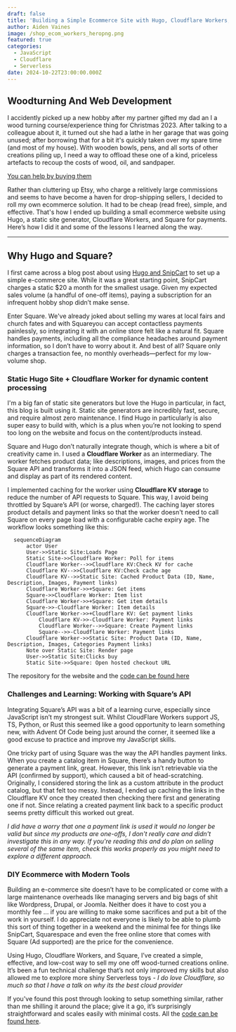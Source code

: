 ```yaml
---
draft: false
title: 'Building a Simple Ecommerce Site with Hugo, Cloudflare Workers, and Square'
author: Aiden Vaines
image: /shop_ecom_workers_heropng.png
featured: true
categories:
  - JavaScript
  - Cloudflare
  - Serverless
date: 2024-10-22T23:00:00.000Z
---
```


## **Woodturning And Web Development**

I accidently picked up a new hobby after my partner gifted my dad an I a wood turning course/experience thing for Christmas 2023. After talking to a colleague about it, it turned out she had a lathe in her garage that was going unused; after borrowing that for a bit it's quickly taken over my spare time (and most of my house). With wooden bowls, pens, and all sorts of other creations piling up, I need a way to offload these one of a kind, priceless artefacts to recoup the costs of wood, oil, and sandpaper.

[You can help by buying them](https://shop.vaines.org/)

Rather than cluttering up Etsy, who charge a relitively large commissions and seems to have become a haven for drop-shipping sellers, I decided to roll my own ecommerce solution. It had to be cheap (read free), simple, and effective. That's how I ended up building a small ecommerce website using Hugo, a static site generator, Cloudflare Workers, and Square for payments. Here’s how I did it and some of the lessons I learned along the way.

***

## **Why Hugo and Square?**

I first came across a blog post about using [Hugo and SnipCart](https://snipcart.com/blog/hugo-tutorial-static-site) to set up a simple e-commerce site. While it was a great starting point, SnipCart charges a static $20 a month for the smallest usage. Given my expected sales volume (a handful of one-off items), paying a subscription for an infrequent hobby shop didn’t make sense.

Enter Square. We've already joked about selling my wares at local fairs and church fates and with Squareyou can accept contactless payments painlessly, so integrating it with an online store felt like a natural fit. Square handles payments, including all the compliance headaches around payment information, so I don’t have to worry about it. And best of all? Square only charges a transaction fee, no monthly overheads—perfect for my low-volume shop.

### **Static Hugo Site + Cloudflare Worker for dynamic content processing**

I'm a big fan of static site generators but love the Hugo in particular, in fact, this blog is built using it. Static site generators are incredibly fast, secure, and require almost zero maintenance. I find Hugo in particularly is also super easy to build with, which is a plus when you’re not looking to spend too long on the website and focus on the content/products instead.

Square and Hugo don’t naturally integrate though, which is where a bit of creativity came in. I used a **Cloudflare Worker** as an intermediary. The worker fetches product data; like descriptions, images, and prices from the Square API and transforms it into a JSON feed, which Hugo can consume and display as part of its rendered content.

I implemented caching for the worker using **Cloudflare KV storage** to reduce the number of API requests to Square. This way, I avoid being throttled by Square’s API (or worse, charged!). The caching layer stores product details and payment links so that the worker doesn't need to call Square on every page load with a configurable cache expiry age. The workflow looks something like this:

```mermaid
  sequenceDiagram
      actor User 
      User->>Static Site:Loads Page
      Static Site->>Cloudflare Worker: Poll for items
      Cloudflare Worker-->>Cloudflare KV:Check KV for cache
      Cloudflare KV-->>Cloudflare KV:Check cache age
      Cloudflare KV-->>Static Site: Cached Product Data (ID, Name, Description, Images, Payment links)
      Cloudflare Worker->>+Square: Get items
      Square->>Cloudflare Worker: Item list
      Cloudflare Worker->>+Square: Get item details
      Square->>-Cloudflare Worker: Item details
      Cloudflare Worker->>+Cloudflare KV: Get payment links
          Cloudflare KV->>-Cloudflare Worker: Payment links
          Cloudflare Worker-->>Square: Create Payment links
          Square-->>-Cloudflare Worker: Payment links
      Cloudflare Worker->>Static Site: Product Data (ID, Name, Description, Images, Categories Payment links)
      Note over Static Site: Render page
      User->>Static Site:Clicks buy
      Static Site->>Square: Open hosted checkout URL
```

The repository for the website and the [code can be found here](https://github.com/avaines/shop.vaines.org)

### **Challenges and Learning: Working with Square’s API**

Integrating Square’s API was a bit of a learning curve, especially since JavaScript isn’t my strongest suit. Whilst CloudFlare Workers support JS, TS, Python, or Rust this seemed like a good opportunity to learn something new, with Advent Of Code being just around the corner, it seemed like a good excuse to practice and improve my JavaScript skills.

One tricky part of using Square was the way the API handles payment links. When you create a catalog item in Square, there’s a handy button to generate a payment link, great. However, this link isn’t retrievable via the API (confirmed by support), which caused a bit of head-scratching. Originally, I considered storing the link as a custom attribute in the product catalog, but that felt too messy. Instead, I ended up caching the links in the Cloudflare KV once they created then checking there first and generating one if not. Since relating a created payment link back to a specific product seems pretty difficult this worked out great.

*I did have a worry that one a payment link is used it would no longer be valid but since my products are one-offs, I don't really care and didn't investigate this in any way. If you're reading this and do plan on selling several of the same item, check this works properly as you might need to explore a different approach.*

### **DIY Ecommerce with Modern Tools**

Building an e-commerce site doesn’t have to be complicated or come with a large maintenance overheads like managing servers and big bags of shit like Wordpress, Drupal, or Joomla. Neither does it have to cost you a monthly fee ... if you are willing to make some sacrifices and put a bit of the work in yourself. I do appreciate not everyone is likely to be able to plumb this sort of thing together in a weekend and the minimal fee for things like SnipCart, Squarespace and even the free online store that comes with Square (Ad supported) are the price for the convenience.

Using Hugo, Cloudflare Workers, and Square, I’ve created a simple, effective, and low-cost way to sell my one off wood-turned creations online. It’s been a fun technical challenge that’s not only improved my skills but also allowed me to explore more shiny Serverless toys - *I do love Cloudflare, so much so that I have a talk on why its the best cloud provider*

If you've found this post through looking to setup something similar, rather than me shilling it around the place; give it a go, it’s surprisingly straightforward and scales easily with minimal costs. All the [code can be found here](https://github.com/avaines/shop.vaines.org).
